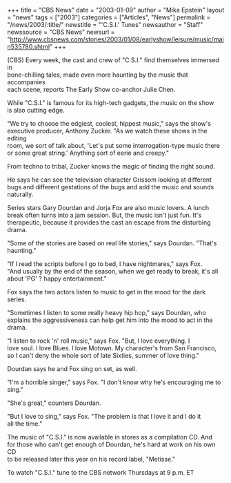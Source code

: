 +++
title = "CBS News"
date = "2003-01-09"
author = "Mika Epstein"
layout = "news"
tags = ["2003"]
categories = ["Articles", "News"]
permalink = "/news/2003/:title/"
newstitle = "'C.S.I.' Tunes"
newsauthor = "Staff"
newssource = "CBS News"
newsurl = "http://www.cbsnews.com/stories/2003/01/08/earlyshow/leisure/music/main535780.shtml"
+++

(CBS) Every week, the cast and crew of "C.S.I." find themselves immersed in  
bone-chilling tales, made even more haunting by the music that accompanies  
each scene, reports The Early Show co-anchor Julie Chen.

While "C.S.I." is famous for its high-tech gadgets, the music on the show  
is also cutting edge.

"We try to choose the edgiest, coolest, hippest music," says the show's  
executive producer, Anthony Zucker. "As we watch these shows in the editing  
room, we sort of talk about, 'Let's put some interrogation-type music there  
or some great string.' Anything sort of eerie and creepy."

From techno to tribal, Zucker knows the magic of finding the right sound.

He says he can see the television character Grissom looking at different  
bugs and different gestations of the bugs and add the music and sounds  
naturally.

Series stars Gary Dourdan and Jorja Fox are also music lovers. A lunch  
break often turns into a jam session. But, the music isn't just fun. It's  
therapeutic, because it provides the cast an escape from the disturbing  
drama.

"Some of the stories are based on real life stories," says Dourdan. "That's  
haunting."

"If I read the scripts before I go to bed, I have nightmares," says Fox.  
"And usually by the end of the season, when we get ready to break, it's all  
about 'PG' ? happy entertainment."

Fox says the two actors listen to music to get in the mood for the dark  
series.

"Sometimes I listen to some really heavy hip hop," says Dourdan, who  
explains the aggressiveness can help get him into the mood to act in the  
drama.

"I listen to rock 'n' roll music," says Fox. "But, I love everything. I  
love soul. I love Blues. I love Motown. My character's from San Francisco,  
so I can't deny the whole sort of late Sixties, summer of love thing."

Dourdan says he and Fox sing on set, as well.

"I'm a horrible singer," says Fox. "I don't know why he's encouraging me to  
sing."

"She's great," counters Dourdan.

"But I love to sing," says Fox. "The problem is that I love it and I do it  
all the time."

The music of "C.S.I." is now available in stores as a compilation CD. And  
for those who can't get enough of Dourdan, he's hard at work on his own CD  
to be released later this year on his record label, "Metisse."

To watch "C.S.I." tune to the CBS network Thursdays at 9 p.m. ET

